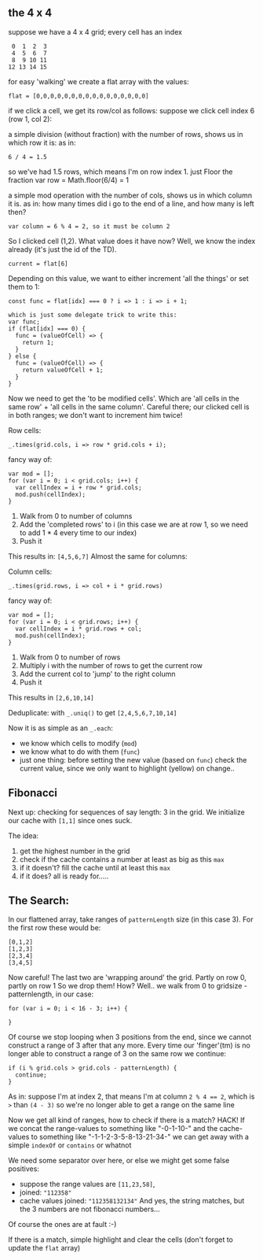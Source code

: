 the 4 x 4
-------
suppose we have a 4 x 4 grid; every cell has an index

```
 0  1  2  3
 4  5  6  7
 8  9 10 11
12 13 14 15
```

for easy 'walking' we create a flat array with the values:

```
flat = [0,0,0,0,0,0,0,0,0,0,0,0,0,0,0,0]
```

if we click a cell, we get its row/col as follows:
suppose we click cell index 6 (row 1, col 2):

a simple division (without fraction) with the number of rows, shows us in which 
row it is: 
as in: 

```
6 / 4 = 1.5 
```
so we've had 1.5 rows, which means I'm on row index 1. just Floor the fraction
var row = Math.floor(6/4) = 1

a simple mod operation with the number of cols, shows us in which column it is. 
as in: how many times did i go to the end of a line, and how many is left then?
```
var column = 6 % 4 = 2, so it must be column 2
```  

So I clicked cell (1,2). What value does it have now? Well, we know the index 
already (it's just the id of the TD). 
```
current = flat[6]
```
Depending on this value, we want to either increment 'all the things' or set them to 1:
```
const func = flat[idx] === 0 ? i => 1 : i => i + 1;

which is just some delegate trick to write this:
var func;
if (flat[idx] === 0) {
  func = (valueOfCell) => {
    return 1;
  }
} else {
  func = (valueOfCell) => {
    return valueOfCell + 1;
  }
}
```

Now we need to get the 'to be modified cells'.
Which are 'all cells in the same row' + 'all cells in the same column'.
Careful there; our clicked cell is in both ranges; we don't want to increment him twice!

Row cells:
```
_.times(grid.cols, i => row * grid.cols + i);
```
fancy way of:
```
var mod = [];
for (var i = 0; i < grid.cols; i++) {
  var cellIndex = i + row * grid.cols;
  mod.push(cellIndex);
}
```
1. Walk from 0 to number of columns
2. Add the 'completed rows' to i (in this case we are at row 1, so we need to add 1 * 4 every time to our index)
3. Push it

This results in: `[4,5,6,7]`
Almost the same for columns:


Column cells:
```
_.times(grid.rows, i => col + i * grid.rows)
```
fancy way of:
```
var mod = [];
for (var i = 0; i < grid.rows; i++) {
  var cellIndex = i * grid.rows + col;
  mod.push(cellIndex);
}
```
1. Walk from 0 to number of rows
2. Multiply i with the number of rows to get the current row
3. Add the current col to 'jump' to the right column
4. Push it

This results in `[2,6,10,14]`

Deduplicate: with `_.uniq()` to get `[2,4,5,6,7,10,14]`

Now it is as simple as an `_.each`:
- we know which cells to modify (`mod`)
- we know what to do with them (`func`)
- just one thing: before setting the new value (based on `func`) check the current value, since we only want to highlight (yellow) on change..

Fibonacci
---------

Next up: checking for sequences of say length: 3 in the grid.
We initialize our cache with `[1,1]` since ones suck.

The idea:

1. get the highest number in the grid
2. check if the cache contains a number at least as big as this `max`
3. if it doesn't? fill the cache until at least this `max`
4. if it does? all is ready for.....

The Search:
-----------
In our flattened array, take ranges of `patternLength` size (in this case 3). For the first row these would be:
```
[0,1,2]
[1,2,3]
[2,3,4]
[3,4,5]
```
Now careful! The last two are 'wrapping around' the grid. Partly on row 0, partly on row 1
So we drop them! How? Well..
we walk from 0 to gridsize - patternlength, in our case:
```
for (var i = 0; i < 16 - 3; i++) {

}
```
Of course we stop looping when 3 positions from the end, since we cannot construct a range of 3 after that any more.
Every time our 'finger'(tm) is no longer able to construct a range of 3 on the same row we continue:
```
if (i % grid.cols > grid.cols - patternLength) {
  continue;
}
```
As in: suppose I'm at index 2, that means I'm at column `2 % 4 == 2`, which is `>` than  `(4 - 3)` so we're no longer able to get a range on the same line

Now we get all kind of ranges, how to check if there is a match? HACK!
If we concat the range-values to something like "-0-1-10-" and the cache-values to something like "-1-1-2-3-5-8-13-21-34-" we can get away with a simple `indexOf` or `contains` or whatnot 

We need some separator over here, or else we might get some false positives:
- suppose the range values are `[11,23,58]`, 
- joined: `"112358"`
- cache values joined: `"112358132134"`
And yes, the string matches, but the 3 numbers are not fibonacci numbers...

Of course the ones are at fault :-)

If there is a match, simple highlight and clear the cells (don't forget to update the `flat` array)
